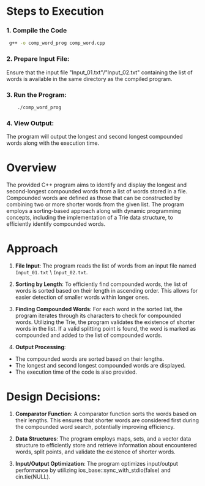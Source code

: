 # Steps to Execution

### 1. Compile the Code 
   ```bash
    g++ -o comp_word_prog comp_word.cpp
   ```
  
### 2. Prepare Input File: 
Ensure that the input file "Input_01.txt"/"Input_02.txt" containing the list of words is available in the same directory as the compiled program.

### 3. Run the Program:
```bash
    ./comp_word_prog
   ```
### 4. View Output:
The program will output the longest and second longest compounded words along with the execution time.

# Overview 
The provided C++ program aims to identify and display the longest and second-longest compounded words from a list of words stored in a file. Compounded words are defined as those that can be constructed by combining two or more shorter words from the given list. The program employs a sorting-based approach along with dynamic programming concepts, including the implementation of a Trie data structure, to efficiently identify compounded words.

# Approach

1. **File Input**: The program reads the list of words from an input file named `Input_01.txt` \ `Input_02.txt`.
  
2. **Sorting by Length**:
To efficiently find compounded words, the list of words is sorted based on their length in ascending order. This allows for easier detection of smaller words within longer ones.
  

3. **Finding Compounded Words**:
For each word in the sorted list, the program iterates through its characters to check for compounded words.
Utilizing the Trie, the program validates the existence of shorter words in the list. If a valid splitting point is found, the word is marked as compounded and added to the 
list of compounded words.

4. **Output Processing**:
- The compounded words are sorted based on their lengths.
- The longest and second longest compounded words are displayed.
- The execution time of the code is also provided.
  
# Design Decisions:

1. **Comparator Function**:
 A comparator function sorts the words based on their lengths. This ensures that shorter words are considered first during the compounded word search, potentially improving efficiency.

2. **Data Structures**:
 The program employs maps, sets, and a vector data structure to efficiently store and retrieve information about encountered words, split points, and validate the existence of shorter words.

3. **Input/Output Optimization**:
The program optimizes input/output performance by utilizing ios_base::sync_with_stdio(false) and cin.tie(NULL).
